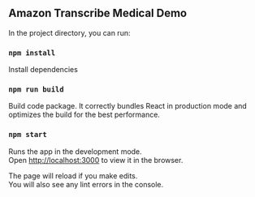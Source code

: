 ## Amazon Transcribe Medical Demo

In the project directory, you can run:

### `npm install`

Install dependencies

### `npm run build`

Build code package. It correctly bundles React in production mode and optimizes the build for the best performance.

### `npm start`

Runs the app in the development mode.<br />
Open [http://localhost:3000](http://localhost:3000) to view it in the browser.

The page will reload if you make edits.<br />
You will also see any lint errors in the console.
